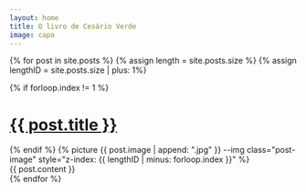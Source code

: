 ```yaml
---
layout: home
title: O livro de Cesário Verde
image: capa
---
```


{% for post in site.posts %}
{% assign length = site.posts.size %}
{% assign lengthID = site.posts.size | plus: 1%}

  <div id="js-{{ forloop.index }}" class="post -fixed{% if forloop.index == 1 %} -first{% endif %}{% if forloop.index == length %} -last{% endif %}">
    <span id="{{ post.url | remove: '/' }}">
    {% if forloop.index != 1 %}
      <div class="post-header ctnr-golden">
        <h1 class="post-title">
          <a href="{{ site.baseurl }}{{ post.url }}">{{ post.title }}</a>
        </h1>
      </div>
    {% endif %}
    </span>
 	{% picture {{ post.image | append: ".jpg" }} --img class="post-image" style="z-index: {{ lengthID | minus: forloop.index }}" %}
	<div class="ctnr-wide">
    {{ post.content }}
    </div>
  </div>
{% endfor %}
